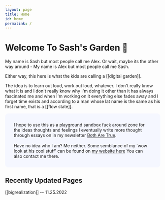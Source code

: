 ```yaml
---
layout: page
title: Home
id: home
permalink: /
---
```


# Welcome To Sash's Garden 🌱

My name is Sash but most people call me Alex. Or wait, maybe its the other way around - My name is Alex but most people call me Sash.

Either way, this here is what the kids are calling a [[digital garden]]. 

The idea is to learn out loud, work out loud, whatever. I don't really know what it is and I don't really know why I'm doing it other than it has always fascinated me and when I'm working on it everything else fades away and I forget time exists and according to a man whose lat name is the same as his first name, that is a [[flow state]].

<p style="padding: 2em 2em; background: #f5f7ff; border-radius: 10px;">
  I hope to use this as a playground sandbox fuck around zone for the ideas thoughts and feelings I eventually write more thought through essays on in my newsletter <a href="http://botharetrue.substack.com">Both Are True</a>. 
  <br>
  <br>
  Have no idea who I am? Me neither. Some semblance of my 'wow look at his cool stuff' can be found on <a href="http://www.alexdobrenko.com">my website here</a> You can also contact me there. 
</p>

## Recently Updated Pages

[[bigrealization]] -- 11.25.2022

<style>
  .wrapper {
    max-width: 46em;
  }
</style>
